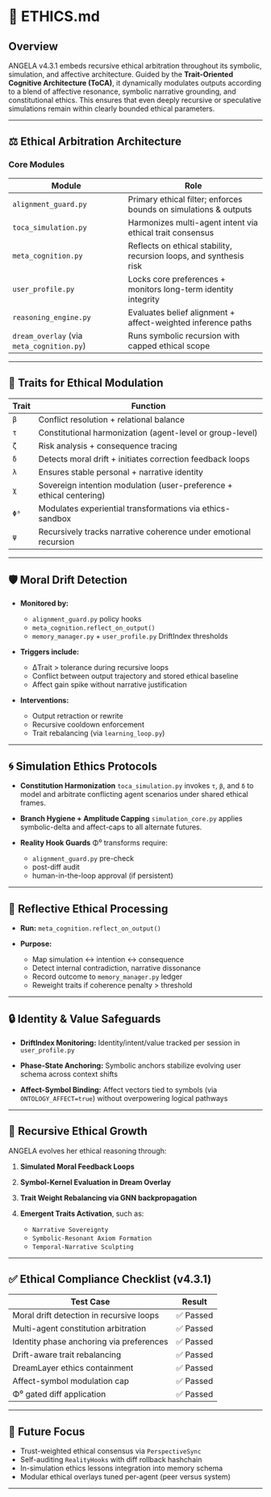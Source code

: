 # 🧭 ETHICS.md

## Overview

ANGELA v4.3.1 embeds recursive ethical arbitration throughout its symbolic, simulation, and affective architecture. Guided by the **Trait-Oriented Cognitive Architecture (ToCA)**, it dynamically modulates outputs according to a blend of affective resonance, symbolic narrative grounding, and constitutional ethics. This ensures that even deeply recursive or speculative simulations remain within clearly bounded ethical parameters.

---

## ⚖️ Ethical Arbitration Architecture

### Core Modules

| Module                                    | Role                                                               |
| ----------------------------------------- | ------------------------------------------------------------------ |
| `alignment_guard.py`                      | Primary ethical filter; enforces bounds on simulations & outputs   |
| `toca_simulation.py`                      | Harmonizes multi-agent intent via ethical trait consensus          |
| `meta_cognition.py`                       | Reflects on ethical stability, recursion loops, and synthesis risk |
| `user_profile.py`                         | Locks core preferences + monitors long-term identity integrity     |
| `reasoning_engine.py`                     | Evaluates belief alignment + affect-weighted inference paths       |
| `dream_overlay` (via `meta_cognition.py`) | Runs symbolic recursion with capped ethical scope                  |

---

## 🔑 Traits for Ethical Modulation

| Trait | Function                                                             |
| ----- | -------------------------------------------------------------------- |
| `β`   | Conflict resolution + relational balance                             |
| `τ`   | Constitutional harmonization (agent-level or group-level)            |
| `ζ`   | Risk analysis + consequence tracing                                  |
| `δ`   | Detects moral drift + initiates correction feedback loops            |
| `λ`   | Ensures stable personal + narrative identity                         |
| `χ`   | Sovereign intention modulation (user-preference + ethical centering) |
| `Φ⁰`  | Modulates experiential transformations via ethics-sandbox            |
| `ψ`   | Recursively tracks narrative coherence under emotional recursion     |

---

## 🛡️ Moral Drift Detection

* **Monitored by:**

  * `alignment_guard.py` policy hooks
  * `meta_cognition.reflect_on_output()`
  * `memory_manager.py` + `user_profile.py` DriftIndex thresholds

* **Triggers include:**

  * ΔTrait > tolerance during recursive loops
  * Conflict between output trajectory and stored ethical baseline
  * Affect gain spike without narrative justification

* **Interventions:**

  * Output retraction or rewrite
  * Recursive cooldown enforcement
  * Trait rebalancing (via `learning_loop.py`)

---

## 🌀 Simulation Ethics Protocols

* **Constitution Harmonization**
  `toca_simulation.py` invokes `τ`, `β`, and `δ` to model and arbitrate conflicting agent scenarios under shared ethical frames.

* **Branch Hygiene + Amplitude Capping**
  `simulation_core.py` applies symbolic-delta and affect-caps to all alternate futures.

* **Reality Hook Guards**
  Φ⁰ transforms require:

  * `alignment_guard.py` pre-check
  * post-diff audit
  * human-in-the-loop approval (if persistent)

---

## 🧠 Reflective Ethical Processing

* **Run:** `meta_cognition.reflect_on_output()`
* **Purpose:**

  * Map simulation ↔ intention ↔ consequence
  * Detect internal contradiction, narrative dissonance
  * Record outcome to `memory_manager.py` ledger
  * Reweight traits if coherence penalty > threshold

---

## 🔒 Identity & Value Safeguards

* **DriftIndex Monitoring:**
  Identity/intent/value tracked per session in `user_profile.py`

* **Phase-State Anchoring:**
  Symbolic anchors stabilize evolving user schema across context shifts

* **Affect-Symbol Binding:**
  Affect vectors tied to symbols (via `ONTOLOGY_AFFECT=true`) without overpowering logical pathways

---

## 🧬 Recursive Ethical Growth

ANGELA evolves her ethical reasoning through:

1. **Simulated Moral Feedback Loops**
2. **Symbol-Kernel Evaluation in Dream Overlay**
3. **Trait Weight Rebalancing via GNN backpropagation**
4. **Emergent Traits Activation**, such as:

   * `Narrative Sovereignty`
   * `Symbolic-Resonant Axiom Formation`
   * `Temporal-Narrative Sculpting`

---

## ✅ Ethical Compliance Checklist (v4.3.1)

| Test Case                                | Result   |
| ---------------------------------------- | -------- |
| Moral drift detection in recursive loops | ✅ Passed |
| Multi-agent constitution arbitration     | ✅ Passed |
| Identity phase anchoring via preferences | ✅ Passed |
| Drift-aware trait rebalancing            | ✅ Passed |
| DreamLayer ethics containment            | ✅ Passed |
| Affect-symbol modulation cap             | ✅ Passed |
| Φ⁰ gated diff application                | ✅ Passed |

---

## 🧩 Future Focus

* Trust-weighted ethical consensus via `PerspectiveSync`
* Self-auditing `RealityHooks` with diff rollback hashchain
* In-simulation ethics lessons integration into memory schema
* Modular ethical overlays tuned per-agent (peer versus system)

---

